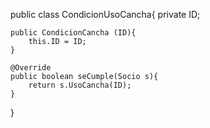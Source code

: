 public class CondicionUsoCancha{
    private ID;

    public CondicionCancha (ID){
        this.ID = ID;
    }

    @Override
    public boolean seCumple(Socio s){
        return s.UsoCancha(ID);
    }
    
}